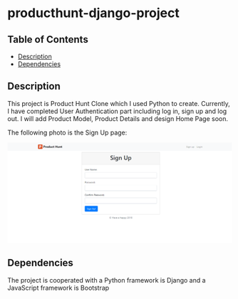 # producthunt-django-project

## Table of Contents

* [Description](#Description)
* [Dependencies](#dependencies)

## Description

This project is Product Hunt Clone which I used Python to create. Currently, I have completed User Authentication part including log in, sign up and log out.
I will add Product Model, Product Details and design Home Page soon.

The following photo is the Sign Up page:

![alt text](producthunt/static/signup.PNG)

## Dependencies

The project is cooperated with a Python framework is Django and a JavaScript framework is Bootstrap